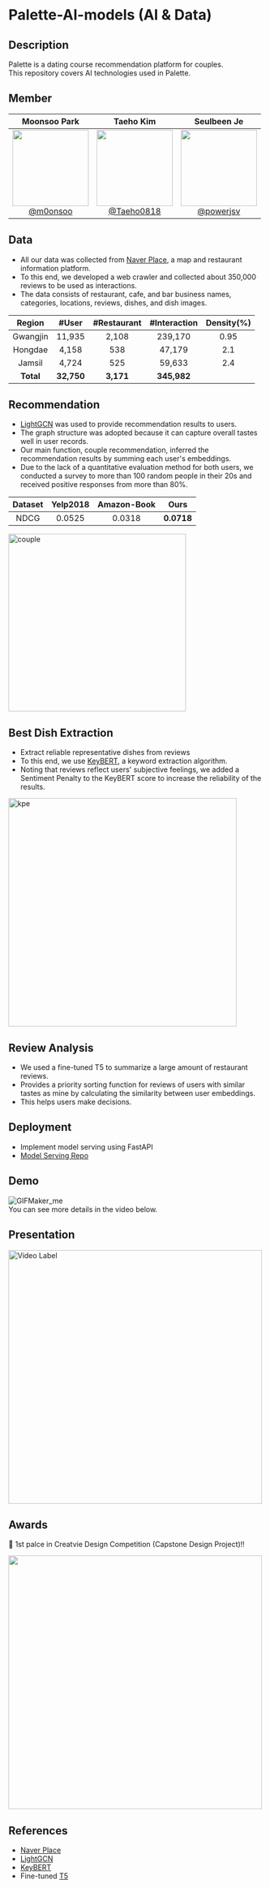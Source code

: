 # Palette-AI-models (AI & Data)

## Description

Palette is a dating course recommendation platform for couples. <br>
This repository covers AI technologies used in Palette.

## Member

<div align="center">

| **Moonsoo Park** | **Taeho Kim** | **Seulbeen Je** |
| :------: |  :------: | :------: |
| [<img src="https://avatars.githubusercontent.com/m0onsoo" height=150 width=150> <br/> @m0onsoo](https://github.com/m0onsoo) | [<img src="https://avatars.githubusercontent.com/Taeho0818" height=150 width=150> <br/> @Taeho0818](https://github.com/Taeho0818) | [<img src="https://avatars.githubusercontent.com/powerjsv?" height=150 width=150> <br/> @powerjsv](https://github.com/powerjsv) |

</div>

## Data

- All our data was collected from [Naver Place](https://map.naver.com/p/entry/place/1359279525?c=15.00,0,0,0,dh&placePath=/home), a map and restaurant information platform.
- To this end, we developed a web crawler and collected about 350,000 reviews to be used as interactions.
- The data consists of restaurant, cafe, and bar business names, categories, locations, reviews, dishes, and dish images.

| **Region** | **#User** | **#Restaurant** | **#Interaction** | **Density(%)** |
| :------: |  :------: | :------: | :------: | :------: |
| Gwangjin | 11,935 | 2,108 | 239,170 | 0.95 |
| Hongdae | 4,158 | 538 | 47,179 | 2.1 |
| Jamsil | 4,724 | 525 | 59,633 | 2.4 |
| **Total** | **32,750** | **3,171** | **345,982** |  |

## Recommendation

- [LightGCN](https://github.com/gusye1234/LightGCN-PyTorch) was used to provide recommendation results to users.
- The graph structure was adopted because it can capture overall tastes well in user records.
- Our main function, couple recommendation, inferred the recommendation results by summing each user's embeddings.
- Due to the lack of a quantitative evaluation method for both users, we conducted a survey to more than 100 random people in their 20s and received positive responses from more than 80%.

| **Dataset** | Yelp2018 | Amazon-Book | __Ours__ |
| :------: | :------: | :------: | :------: |
| NDCG | 0.0525 | 0.0318 | __0.0718__ |

<img width="350" alt="couple" src="https://github.com/user-attachments/assets/cf8cd784-624e-43a0-a902-23c690cba74a">
</br>

## Best Dish Extraction

- Extract reliable representative dishes from reviews
- To this end, we use [KeyBERT](https://github.com/MaartenGr/KeyBERT), a keyword extraction algorithm.
- Noting that reviews reflect users' subjective feelings, we added a Sentiment Penalty to the KeyBERT score to increase the reliability of the results.
  
<img width="450" alt="kpe" src="https://github.com/user-attachments/assets/a7743047-049c-457a-a8d7-016efcf74b80">

## Review Analysis

- We used a fine-tuned T5 to summarize a large amount of restaurant reviews.
- Provides a priority sorting function for reviews of users with similar tastes as mine by calculating the similarity between user embeddings.
- This helps users make decisions.

## Deployment

- Implement model serving using FastAPI
- [Model Serving Repo](https://github.com/SJU-Capstone-DS-DayOne/Model_serving)

## Demo

![GIFMaker_me](https://github.com/user-attachments/assets/6b4867b1-f008-41ce-9435-d15384b99b96)  
You can see more details in the video below.

## Presentation

<a href="https://www.youtube.com/watch?v=nPBuqKDOywo">
  <img src="https://img.youtube.com/vi/nPBuqKDOywo/sddefault.jpg" alt="Video Label" width="500" />
</a>


## Awards

🎉 1st palce in Creatvie Design Competition (Capstone Design Project)!!

<img src="https://github.com/user-attachments/assets/8f12fc84-94c9-49a4-b22d-d8aabcf863e3" width="500" />

## References

- [Naver Place](https://map.naver.com/p/entry/place)
- [LightGCN](https://github.com/gusye1234/LightGCN-PyTorch)
- [KeyBERT](https://github.com/MaartenGr/KeyBERT)
- Fine-tuned [T5](https://huggingface.co/eenzeenee/t5-base-korean-summarization)
